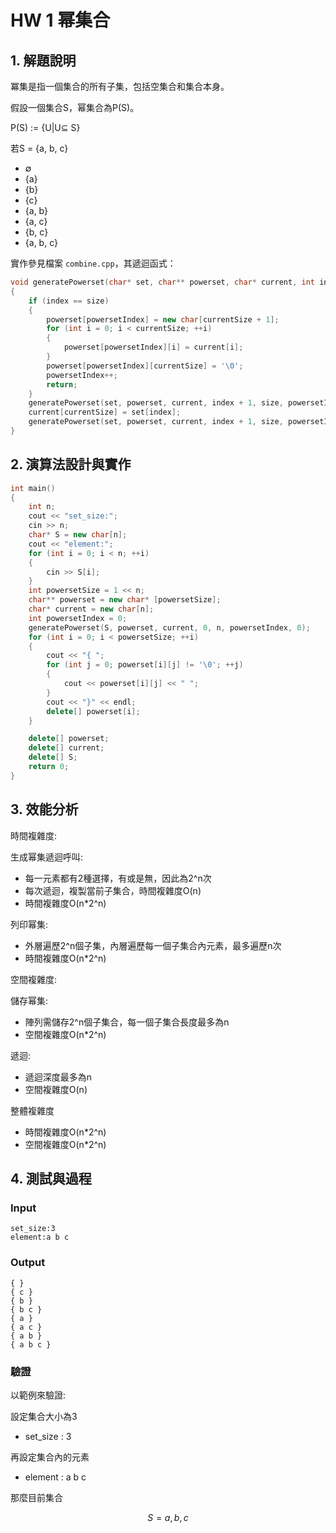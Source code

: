 # HW 1 幂集合

## 1. 解題說明
冪集是指一個集合的所有子集，包括空集合和集合本身。

假設一個集合S，幂集合為P(S)。

P(S) := {U|U⊆ S}

若S = {a, b, c}
- ∅
- {a}
- {b}
- {c}
- {a, b}
- {a, c}
- {b, c}
- {a, b, c}

實作參見檔案 `combine.cpp`，其遞迴函式：

```cpp
void generatePowerset(char* set, char** powerset, char* current, int index, int size, int& powersetIndex, int currentSize) 
{
    if (index == size) 
    {
        powerset[powersetIndex] = new char[currentSize + 1];
        for (int i = 0; i < currentSize; ++i) 
        {
            powerset[powersetIndex][i] = current[i];
        }
        powerset[powersetIndex][currentSize] = '\0';
        powersetIndex++;
        return;
    }
    generatePowerset(set, powerset, current, index + 1, size, powersetIndex, currentSize);
    current[currentSize] = set[index];
    generatePowerset(set, powerset, current, index + 1, size, powersetIndex, currentSize + 1);
}

```

## 2. 演算法設計與實作

```cpp
int main() 
{
    int n;
    cout << "set_size:";
    cin >> n;
    char* S = new char[n];
    cout << "element:";
    for (int i = 0; i < n; ++i) 
    {
        cin >> S[i];
    }
    int powersetSize = 1 << n;
    char** powerset = new char* [powersetSize];
    char* current = new char[n];
    int powersetIndex = 0;
    generatePowerset(S, powerset, current, 0, n, powersetIndex, 0);
    for (int i = 0; i < powersetSize; ++i) 
    {
        cout << "{ ";
        for (int j = 0; powerset[i][j] != '\0'; ++j) 
        {
            cout << powerset[i][j] << " ";
        }
        cout << "}" << endl;
        delete[] powerset[i];
    }

    delete[] powerset;
    delete[] current;
    delete[] S;
    return 0;
}
```

## 3. 效能分析
時間複雜度:

生成幂集遞迴呼叫:
- 每一元素都有2種選擇，有或是無，因此為2^n次
- 每次遞迴，複製當前子集合，時間複雜度O(n)
- 時間複雜度O(n*2^n)

列印幂集:
- 外層遍歷2^n個子集，內層遍歷每一個子集合內元素，最多遍歷n次
- 時間複雜度O(n*2^n)

空間複雜度:

儲存幂集:
- 陣列需儲存2^n個子集合，每一個子集合長度最多為n
- 空間複雜度O(n*2^n)

遞迴:
- 遞迴深度最多為n
- 空間複雜度O(n)

整體複雜度
- 時間複雜度O(n*2^n)
- 空間複雜度O(n*2^n)
## 4. 測試與過程

### Input

```plain
set_size:3
element:a b c

```

### Output

```plain
{ }
{ c }
{ b }
{ b c }
{ a }
{ a c }
{ a b }
{ a b c }

```

### 驗證

以範例來驗證:

設定集合大小為3
- set_size : 3

再設定集合內的元素
- element : a b c

那麼目前集合

$$S = {a, b, c}$$


